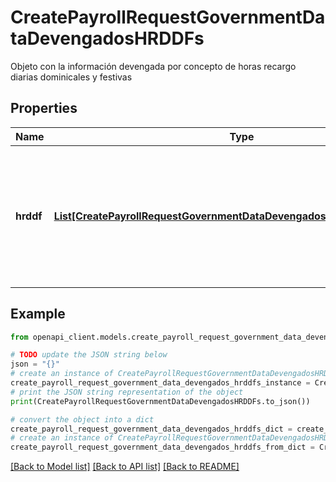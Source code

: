 # CreatePayrollRequestGovernmentDataDevengadosHRDDFs

Objeto con la información devengada por concepto de horas recargo diarias dominicales y festivas

## Properties

Name | Type | Description | Notes
------------ | ------------- | ------------- | -------------
**hrddf** | [**List[CreatePayrollRequestGovernmentDataDevengadosHRDDFsHRDDFInner]**](CreatePayrollRequestGovernmentDataDevengadosHRDDFsHRDDFInner.md) | Array con información sobre devengados por concepto de horas recargo diarias dominicales y festivas | 

## Example

```python
from openapi_client.models.create_payroll_request_government_data_devengados_hrddfs import CreatePayrollRequestGovernmentDataDevengadosHRDDFs

# TODO update the JSON string below
json = "{}"
# create an instance of CreatePayrollRequestGovernmentDataDevengadosHRDDFs from a JSON string
create_payroll_request_government_data_devengados_hrddfs_instance = CreatePayrollRequestGovernmentDataDevengadosHRDDFs.from_json(json)
# print the JSON string representation of the object
print(CreatePayrollRequestGovernmentDataDevengadosHRDDFs.to_json())

# convert the object into a dict
create_payroll_request_government_data_devengados_hrddfs_dict = create_payroll_request_government_data_devengados_hrddfs_instance.to_dict()
# create an instance of CreatePayrollRequestGovernmentDataDevengadosHRDDFs from a dict
create_payroll_request_government_data_devengados_hrddfs_from_dict = CreatePayrollRequestGovernmentDataDevengadosHRDDFs.from_dict(create_payroll_request_government_data_devengados_hrddfs_dict)
```
[[Back to Model list]](../README.md#documentation-for-models) [[Back to API list]](../README.md#documentation-for-api-endpoints) [[Back to README]](../README.md)


